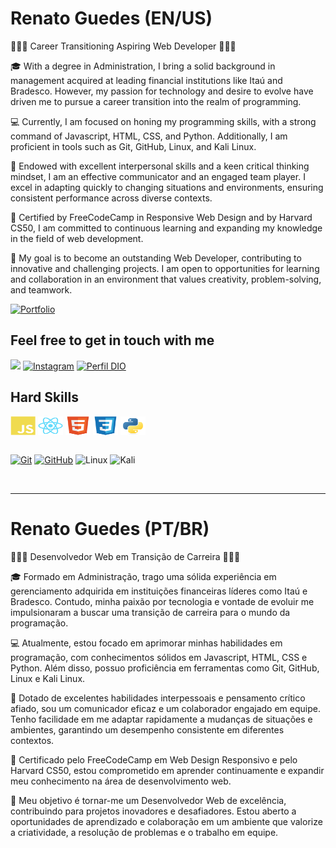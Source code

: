 # Renato Guedes (EN/US)

👨‍💻🚀 Career Transitioning Aspiring Web Developer 🚀👨‍💻

🎓 With a degree in Administration, I bring a solid background in management acquired at leading financial institutions like Itaú and Bradesco. However, my passion for technology and desire to evolve have driven me to pursue a career transition into the realm of programming.

💻 Currently, I am focused on honing my programming skills, with a strong command of Javascript, HTML, CSS, and Python. Additionally, I am proficient in tools such as Git, GitHub, Linux, and Kali Linux.

🧠 Endowed with excellent interpersonal skills and a keen critical thinking mindset, I am an effective communicator and an engaged team player. I excel in adapting quickly to changing situations and environments, ensuring consistent performance across diverse contexts.

📜 Certified by FreeCodeCamp in Responsive Web Design and by Harvard CS50, I am committed to continuous learning and expanding my knowledge in the field of web development.

🎯 My goal is to become an outstanding Web Developer, contributing to innovative and challenging projects. I am open to opportunities for learning and collaboration in an environment that values creativity, problem-solving, and teamwork.

[![Portfolio](https://img.shields.io/badge/Portfolio-FF5722?style=for-the-badge&logo=todoist&logoColor=white)](https://renatoguedes-dev.github.io/portfolio/)

## Feel free to get in touch with me

<a href="https://www.linkedin.com/in/renato-guedes-7a7aba116/" target="_blank"><img src="https://img.shields.io/badge/-LinkedIn-%230077B5?style=for-the-badge&logo=linkedin&logoColor=white" target="_blank"></a>
[![Instagram](https://img.shields.io/badge/-Instagram-%23FFF?style=for-the-badge&logo=instagram)](https://www.instagram.com/renato.guedess/)
[![Perfil DIO](https://img.shields.io/badge/-Meu%20Perfil%20na%20DIO-0077B5?style=for-the-badge)](https://www.dio.me/users/renatomoraisguedes)
<br>

## Hard Skills

<div style="display: inline_block">
  <img align="center" alt="Renato-Js" height="30" width="40" src="https://raw.githubusercontent.com/devicons/devicon/master/icons/javascript/javascript-plain.svg">
  <img align="center" alt="Renato-React" height="30" width="40" src="https://raw.githubusercontent.com/devicons/devicon/master/icons/react/react-original.svg">
  <img align="center" alt="Renato-HTML" height="30" width="40" src="https://raw.githubusercontent.com/devicons/devicon/master/icons/html5/html5-original.svg">
  <img align="center" alt="Rentao-CSS" height="30" width="40" src="https://raw.githubusercontent.com/devicons/devicon/master/icons/css3/css3-original.svg">
  <img align="center" alt="Renato-Python" height="30" width="40" src="https://raw.githubusercontent.com/devicons/devicon/master/icons/python/python-original.svg">
  
<br>
</div>
<br>

[![Git](https://img.shields.io/badge/Git-000?style=for-the-badge&logo=git&logoColor=E94D5F)](https://git-scm.com/doc)
[![GitHub](https://img.shields.io/badge/GitHub-000?style=for-the-badge&logo=github&logoColor=30A3DC)](https://docs.github.com/)
![Linux](https://img.shields.io/badge/Linux-000?style=for-the-badge&logo=linux&logoColor=FCC624)
![Kali](https://img.shields.io/badge/Kali-000?style=for-the-badge&logo=kalilinux&logoColor=white)
      
<br>

---

# Renato Guedes (PT/BR)

👨‍💻🚀 Desenvolvedor Web em Transição de Carreira 🚀👨‍💻

🎓 Formado em Administração, trago uma sólida experiência em gerenciamento adquirida em instituições financeiras líderes como Itaú e Bradesco. Contudo, minha paixão por tecnologia e vontade de evoluir me impulsionaram a buscar uma transição de carreira para o mundo da programação.

💻 Atualmente, estou focado em aprimorar minhas habilidades em programação, com conhecimentos sólidos em Javascript, HTML, CSS e Python. Além disso, possuo proficiência em ferramentas como Git, GitHub, Linux e Kali Linux.

🧠 Dotado de excelentes habilidades interpessoais e pensamento crítico afiado, sou um comunicador eficaz e um colaborador engajado em equipe. Tenho facilidade em me adaptar rapidamente a mudanças de situações e ambientes, garantindo um desempenho consistente em diferentes contextos.

📜 Certificado pelo FreeCodeCamp em Web Design Responsivo e pelo Harvard CS50, estou comprometido em aprender continuamente e expandir meu conhecimento na área de desenvolvimento web.

🎯 Meu objetivo é tornar-me um Desenvolvedor Web de excelência, contribuindo para projetos inovadores e desafiadores. Estou aberto a oportunidades de aprendizado e colaboração em um ambiente que valorize a criatividade, a resolução de problemas e o trabalho em equipe.